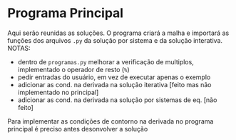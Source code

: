 # Programa Principal

Aqui serão reunidas as soluções. O programa criará a malha e importará as funções dos arquivos ``.py`` da solução por sistema e da solução interativa.
NOTAS:
* dentro de ``programas.py`` melhorar a verificação de multiplos, implementado o operador de resto (``%``)
* pedir entradas do usuário, em vez de executar apenas o exemplo
* adicionar as cond. na derivada na solução iterativa [feito mas não implementado no principal]
* adicionar as cond. na derivada na solução por sistemas de eq. [não feito]

Para implementar as condições de contorno na derivada no programa principal é preciso antes desonvolver a solução 